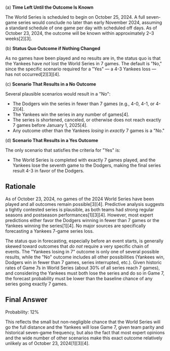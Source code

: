 (a) **Time Left Until the Outcome Is Known**

The World Series is scheduled to begin on October 25, 2024. A full seven-game series would conclude no later than early November 2024, assuming a standard schedule of one game per day with scheduled off days. As of October 23, 2024, the outcome will be known within approximately 2–3 weeks[2][3].

(b) **Status Quo Outcome if Nothing Changed**

As no games have been played and no results are in, the status quo is that the Yankees have *not* lost the World Series in 7 games. The default is "No," since the specific scenario required for a "Yes" — a 4-3 Yankees loss — has not occurred[2][3][4].

(c) **Scenario That Results in a No Outcome**

Several plausible scenarios would result in a "No":
- The Dodgers win the series in fewer than 7 games (e.g., 4-0, 4-1, or 4-2)[4].
- The Yankees win the series in any number of games[4].
- The series is shortened, canceled, or otherwise does not reach exactly 7 games before January 1, 2025[4].
- Any outcome other than the Yankees *losing* in *exactly* 7 games is a "No."

(d) **Scenario That Results in a Yes Outcome**

The only scenario that satisfies the criteria for "Yes" is:
- The World Series is completed with exactly 7 games played, and the Yankees lose the seventh game to the Dodgers, making the final series result 4-3 in favor of the Dodgers.

## Rationale

As of October 23, 2024, no games of the 2024 World Series have been played and all outcomes remain possible[3][4]. Predictive analysis suggests a tightly contested series is plausible, as both teams had strong regular seasons and postseason performances[1][3][4]. However, most expert predictions either favor the Dodgers winning in fewer than 7 games or the Yankees winning the series[1][4]. No major sources are specifically forecasting a Yankees 7-game series loss.

The status quo in forecasting, especially before an event starts, is generally skewed toward outcomes that *do not* require a very specific chain of events. The "Yankees losing in 7" outcome is only one of several possible results, while the "No" outcome includes all other possibilities (Yankees win, Dodgers win in fewer than 7 games, series interrupted, etc.). Given historic rates of Game 7s in World Series (about 30% of all series reach 7 games), and considering the Yankees must both lose the series and do so in Game 7, the forecast probability must be lower than the baseline chance of any series going exactly 7 games.

## Final Answer

Probability: 12%

This reflects the small but non-negligible chance that the World Series will go the full distance and the Yankees will lose Game 7, given team parity and historical seven-game frequency, but also the fact that most expert opinions and the wide number of other scenarios make this exact outcome relatively unlikely as of October 23, 2024[1][3][4].